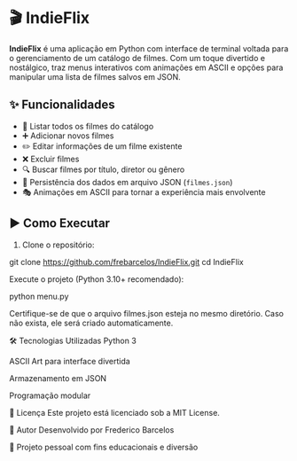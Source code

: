# 🎬 IndieFlix

**IndieFlix** é uma aplicação em Python com interface de terminal voltada para o gerenciamento de um catálogo de filmes. Com um toque divertido e nostálgico, traz menus interativos com animações em ASCII e opções para manipular uma lista de filmes salvos em JSON.

## ✨ Funcionalidades

- 📜 Listar todos os filmes do catálogo
- ➕ Adicionar novos filmes
- ✏️ Editar informações de um filme existente
- ❌ Excluir filmes
- 🔍 Buscar filmes por título, diretor ou gênero
- 💾 Persistência dos dados em arquivo JSON (`filmes.json`)
- 🎭 Animações em ASCII para tornar a experiência mais envolvente


## ▶️ Como Executar

1. Clone o repositório:


git clone https://github.com/frebarcelos/IndieFlix.git
cd IndieFlix

Execute o projeto (Python 3.10+ recomendado):

python menu.py

Certifique-se de que o arquivo filmes.json esteja no mesmo diretório. Caso não exista, ele será criado automaticamente.

🛠️ Tecnologias Utilizadas
Python 3

ASCII Art para interface divertida

Armazenamento em JSON

Programação modular

📜 Licença
Este projeto está licenciado sob a MIT License.

👤 Autor
Desenvolvido por Frederico Barcelos

💼 Projeto pessoal com fins educacionais e diversão
